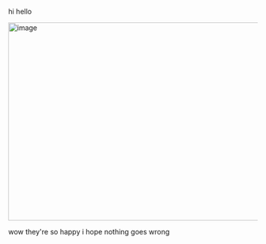 hi hello 

<img width="555" height="400" alt="image" src="https://github.com/user-attachments/assets/267ee9dc-df13-418e-a30e-d5dff3adf3ad" />


wow they're so happy i hope nothing goes wrong 
